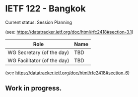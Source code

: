 # IETF 122 - Bangkok
Current status: Session Planning

(see: https://datatracker.ietf.org/doc/html/rfc2418#section-3.1)

| Role | Name |
|---------|---------|
| WG Secretary (of the day) | TBD |
| WG Facilitator (of the day) | TBD |

(see https://datatracker.ietf.org/doc/html/rfc2418#section-6)

## Work in progress.



